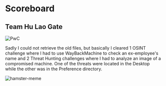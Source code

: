 # Scoreboard
## Team Hu Lao Gate

![PwC](https://github.com/warlocksmurf/localctf-writeups/assets/121353711/b979d411-b028-4538-b294-92bdfb2dc8ca)

Sadly I could not retrieve the old files, but basically I cleared 1 OSINT challenge where I had to use WayBackMachine to check an ex-employee's name and 2 Threat Hunting challenges where I had to analyze an image of a compromised machine. One of the threats were located in the Desktop while the other was in the Preference directory.

![hamster-meme](https://github.com/warlocksmurf/ctf-writeups/assets/121353711/fed48b17-8113-4a2f-98c2-25be035e5551)
